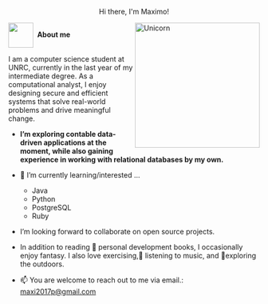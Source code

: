 <p align="center">Hi there, I'm Maximo!</p>

<img align="right" width=250px alt="Unicorn" src="https://media4.giphy.com/media/IpeYSEZshTefe/200.webp?cid=ecf05e47tfwixk6dlj1mr7buhfqcmma36emum4jh4fel3nzy&ep=v1_gifs_search&rid=200.webp&ct=g" />

<p>
  <img src="https://media.giphy.com/media/3EuAsjZDUJefK/giphy.gif" width="50px" style="vertical-align: middle;">
  &nbsp;<strong>About me</strong>
</p>


I am a computer science student at UNRC, currently in the last year of my intermediate degree.
As a computational analyst, I enjoy designing secure and efficient systems that solve real-world problems and drive meaningful change.

* **I’m exploring contable data-driven applications at the moment, while also gaining experience in working with relational databases by my own.**
- 🌱 I’m currently learning/interested ...
  - Java
  - Python
  - PostgreSQL
  - Ruby

- I’m looking forward to collaborate on open source projects.<br>
- In addition to reading 📖 personal development books, I occasionally enjoy fantasy. I also love exercising,🎵 listening to music, and 🌴exploring the outdoors.
- 📫 You are welcome to reach out to me via email.: <a href="maxi2017p@gmail.com">maxi2017p@gmail.com</a>

